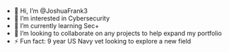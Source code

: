 - 👋 Hi, I’m @JoshuaFrank3
- 👀 I’m interested in Cybersecurity 
- 🌱 I’m currently learning Sec+
- 💞️ I’m looking to collaborate on any projects to help expand my portfolio
- ⚡ Fun fact: 9 year US Navy vet looking to explore a new field

<!---
JoshuaFrank3/JoshuaFrank3 is a ✨ special ✨ repository because its `README.md` (this file) appears on your GitHub profile.
You can click the Preview link to take a look at your changes.
--->
